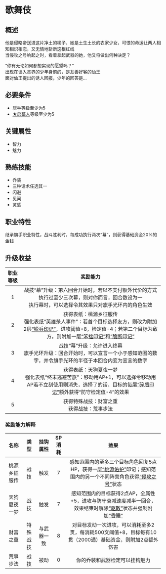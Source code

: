 # 歌舞伎

## 概述

他是侵略帝送进这片净土的楔子，她是土生土长的农家少女，可恨的命运让两人相知相识相恋，又无情地斩断这根红线<br>当侵攻之号响起之时，看着拿起武器的她，他又将做出何种决定？

“你有无论如何都想实现的愿望吗？”<br>出现在误入灵界的少年身前的，是友善好客的仙王<br>面对仙王提出的诱人回报，少年的回答是…

## 必要条件

* 旗手等级至少为5
* <a href="../1-Mokuhasha" target="_blank">★启幕人</a>等级至少为5

## 关键属性

* 智力
* 魅力

## 熟练技能

* 乔装
* 三种话术任选其一
* 闪避
* 见闻
* 灵感

## 职业特性

继承旗手职业特性，战斗胜利时，每成功执行两次“幕”，则获得基础资金20%的金钱

## 升级收益

职业等级|奖励能力
:--:|:--:
1|战技“幕”升级：第六回合开始时，若以不支付额外代价的方式执行过至少三次幕，则对你而言，回合数设为一<br>执行幕时，可以选择令其效果只对旗手光环内的角色生效
2|获得表纸：桃源乡征服传<br>强化表纸“英雄杀人事件”：若首个目标选择友方，则改为附加2层<a href="../../../../status/mark/#锐兵印记" target="_blank">“锐兵印记”</a>，进攻阈值+8，检定值-4；若第二个目标为敌方，则附加一层<a href="../../../../status/mark/#笨拙印记" target="_blank">“笨拙印记”</a>和<a href="../../../../status/mark/#脆断印记" target="_blank">“脆断印记”</a>
3|战技“幕”升级：允许进入终幕<br>旗手光环升级：回合开始时，可以宣言一个小于感知范围的数字，并令旗手光环的半径于本回合内变为宣言的数字
4|获得表纸：天狗夏夜一梦<br>强化表纸“终末逃避苦旅”：移动用AP+1，可以选择令移动用AP若不立刻使用则消失，选择了的话，目标的每层<a href="../../../../status/mark/#碎盾印记" target="_blank">“碎盾印记”</a>额外获得“防守检定值-4”的效果
5|获得特殊战技：财富之重<br>获得战技：荒事步法

### 奖励能力解释

名称|类型|挂钩属性|SP消耗|效果
:--:|:--:|:--:|:--:|:--:
桃源乡征服传|战技|触发|7|感知范围内的至多三个目标角色回复5点HP，获得一层<a href="../../../../status/mark/#桃源佑护" target="_blank">“桃源佑护”</a>印记；感知范围内的另一个不同阵营角色获得<a href="../../../../status/normal/#侵攻之号" target="_blank">“侵攻之号”</a>状态
天狗夏夜一梦|战技|触发|7|感知范围内的目标获得2点AP，全属性+5，进攻与防守衰减速度减半一回合，效果结束时解除<a href="../../../../status/normal/#驱散" target="_blank">“驱散”</a>状态并强制附加<a href="../../../../status/normal/#昏睡" target="_blank">“昏睡”</a>
财富之重|特殊战技|与武器一致|8|对目标发动一次进攻，可以消耗至多2贯，每消耗500文阈值+8，目标每有10贯（2000通）基础资金，则附加2点额外伤害
荒事步法|战技|被动|0|你的乔装和武器检定可以挂钩魅力
